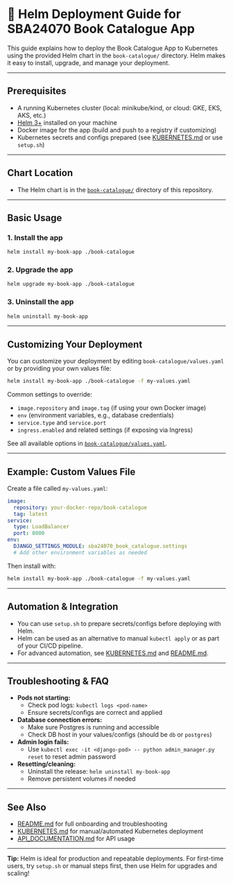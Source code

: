 # 🚢 Helm Deployment Guide for SBA24070 Book Catalogue App

This guide explains how to deploy the Book Catalogue App to Kubernetes using the provided Helm chart in the `book-catalogue/` directory. Helm makes it easy to install, upgrade, and manage your deployment.

---

## Prerequisites
- A running Kubernetes cluster (local: minikube/kind, or cloud: GKE, EKS, AKS, etc.)
- [Helm 3+](https://helm.sh/) installed on your machine
- Docker image for the app (build and push to a registry if customizing)
- Kubernetes secrets and configs prepared (see [KUBERNETES.md](KUBERNETES.md) or use `setup.sh`)

---

## Chart Location
- The Helm chart is in the [`book-catalogue/`](./book-catalogue/) directory of this repository.

---

## Basic Usage

### 1. Install the app
```sh
helm install my-book-app ./book-catalogue
```

### 2. Upgrade the app
```sh
helm upgrade my-book-app ./book-catalogue
```

### 3. Uninstall the app
```sh
helm uninstall my-book-app
```

---

## Customizing Your Deployment

You can customize your deployment by editing `book-catalogue/values.yaml` or by providing your own values file:

```sh
helm install my-book-app ./book-catalogue -f my-values.yaml
```

Common settings to override:
- `image.repository` and `image.tag` (if using your own Docker image)
- `env` (environment variables, e.g., database credentials)
- `service.type` and `service.port`
- `ingress.enabled` and related settings (if exposing via Ingress)

See all available options in [`book-catalogue/values.yaml`](./book-catalogue/values.yaml).

---

## Example: Custom Values File

Create a file called `my-values.yaml`:
```yaml
image:
  repository: your-docker-repo/book-catalogue
  tag: latest
service:
  type: LoadBalancer
  port: 8000
env:
  DJANGO_SETTINGS_MODULE: sba24070_book_catalogue.settings
  # Add other environment variables as needed
```
Then install with:
```sh
helm install my-book-app ./book-catalogue -f my-values.yaml
```

---

## Automation & Integration
- You can use `setup.sh` to prepare secrets/configs before deploying with Helm.
- Helm can be used as an alternative to manual `kubectl apply` or as part of your CI/CD pipeline.
- For advanced automation, see [KUBERNETES.md](KUBERNETES.md) and [README.md](README.md).

---

## Troubleshooting & FAQ
- **Pods not starting:**
  - Check pod logs: `kubectl logs <pod-name>`
  - Ensure secrets/configs are correct and applied
- **Database connection errors:**
  - Make sure Postgres is running and accessible
  - Check DB host in your values/configs (should be `db` or `postgres`)
- **Admin login fails:**
  - Use `kubectl exec -it <django-pod> -- python admin_manager.py reset` to reset admin password
- **Resetting/cleaning:**
  - Uninstall the release: `helm uninstall my-book-app`
  - Remove persistent volumes if needed

---

## See Also
- [README.md](README.md) for full onboarding and troubleshooting
- [KUBERNETES.md](KUBERNETES.md) for manual/automated Kubernetes deployment
- [API_DOCUMENTATION.md](API_DOCUMENTATION.md) for API usage

---

**Tip:** Helm is ideal for production and repeatable deployments. For first-time users, try `setup.sh` or manual steps first, then use Helm for upgrades and scaling! 